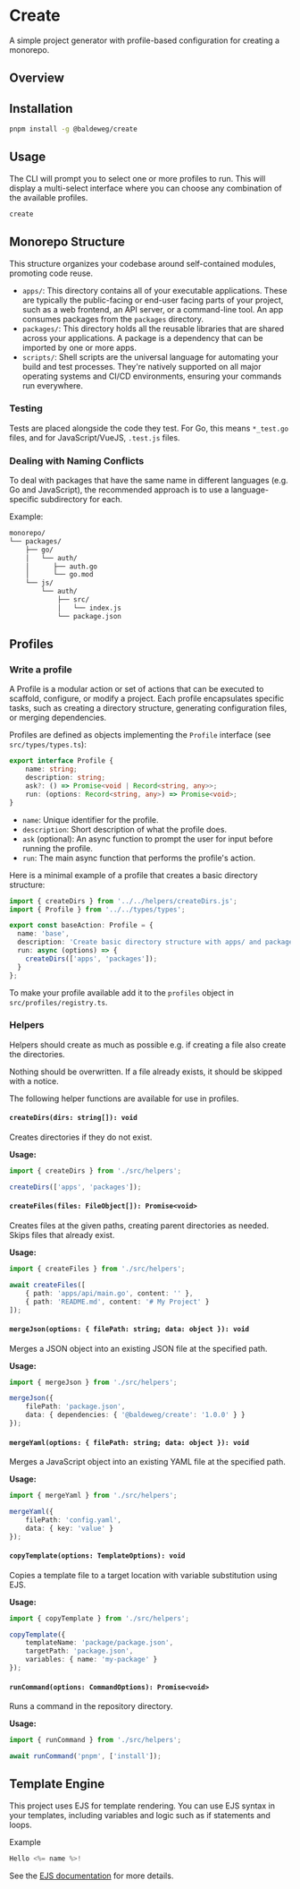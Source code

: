 # Create

A simple project generator with profile-based configuration for creating a monorepo.

## Overview

## Installation

```bash
pnpm install -g @baldeweg/create
```

## Usage

The CLI will prompt you to select one or more profiles to run. This will display a multi-select interface where you can choose any combination of the available profiles.

```bash
create
```

## Monorepo Structure

This structure organizes your codebase around self-contained modules, promoting code reuse.

- `apps/`: This directory contains all of your executable applications. These are typically the public-facing or end-user facing parts of your project, such as a web frontend, an API server, or a command-line tool. An app consumes packages from the `packages` directory.
- `packages/`: This directory holds all the reusable libraries that are shared across your applications. A package is a dependency that can be imported by one or more apps.
- `scripts/`: Shell scripts are the universal language for automating your build and test processes. They're natively supported on all major operating systems and CI/CD environments, ensuring your commands run everywhere.

### Testing

Tests are placed alongside the code they test. For Go, this means `*_test.go` files, and for JavaScript/VueJS, `.test.js` files.

### Dealing with Naming Conflicts

To deal with packages that have the same name in different languages (e.g. Go and JavaScript), the recommended approach is to use a language-specific subdirectory for each.

Example:

```bash
monorepo/
└── packages/
    ├── go/
    │   └── auth/
    │      ├── auth.go
    │      └── go.mod
    └── js/
        └── auth/
            ├── src/
            │   └── index.js
            └── package.json
```

## Profiles

### Write a profile

A Profile is a modular action or set of actions that can be executed to scaffold, configure, or modify a project. Each profile encapsulates specific tasks, such as creating a directory structure, generating configuration files, or merging dependencies.

Profiles are defined as objects implementing the `Profile` interface (see `src/types/types.ts`):

```typescript
export interface Profile {
    name: string;
    description: string;
    ask?: () => Promise<void | Record<string, any>>;
    run: (options: Record<string, any>) => Promise<void>;
}
```

- `name`: Unique identifier for the profile.
- `description`: Short description of what the profile does.
- `ask` (optional): An async function to prompt the user for input before running the profile.
- `run`: The main async function that performs the profile's action.

Here is a minimal example of a profile that creates a basic directory structure:

```typescript
import { createDirs } from '../../helpers/createDirs.js';
import { Profile } from '../../types/types';

export const baseAction: Profile = {
  name: 'base',
  description: 'Create basic directory structure with apps/ and packages/ directories',
  run: async (options) => {
    createDirs(['apps', 'packages']);
  }
};
```

To make your profile available add it to the `profiles` object in `src/profiles/registry.ts`.

### Helpers

Helpers should create as much as possible e.g. if creating a file also create the directories.

Nothing should be overwritten. If a file already exists, it should be skipped with a notice.

The following helper functions are available for use in profiles.

#### `createDirs(dirs: string[]): void`

Creates directories if they do not exist.

**Usage:**

```typescript
import { createDirs } from './src/helpers';

createDirs(['apps', 'packages']);
```

#### `createFiles(files: FileObject[]): Promise<void>`

Creates files at the given paths, creating parent directories as needed. Skips files that already exist.

**Usage:**

```typescript
import { createFiles } from './src/helpers';

await createFiles([
    { path: 'apps/api/main.go', content: '' },
    { path: 'README.md', content: '# My Project' }
]);
```

#### `mergeJson(options: { filePath: string; data: object }): void`

Merges a JSON object into an existing JSON file at the specified path.

**Usage:**

```typescript
import { mergeJson } from './src/helpers';

mergeJson({
    filePath: 'package.json',
    data: { dependencies: { '@baldeweg/create': '1.0.0' } }
});
```

#### `mergeYaml(options: { filePath: string; data: object }): void`

Merges a JavaScript object into an existing YAML file at the specified path.

**Usage:**

```typescript
import { mergeYaml } from './src/helpers';

mergeYaml({
    filePath: 'config.yaml',
    data: { key: 'value' }
});
```

#### `copyTemplate(options: TemplateOptions): void`

Copies a template file to a target location with variable substitution using EJS.

**Usage:**

```typescript
import { copyTemplate } from './src/helpers';

copyTemplate({
    templateName: 'package/package.json',
    targetPath: 'package.json',
    variables: { name: 'my-package' }
});
```

#### `runCommand(options: CommandOptions): Promise<void>`

Runs a command in the repository directory.

**Usage:**

```typescript
import { runCommand } from './src/helpers';

await runCommand('pnpm', ['install']);
```

## Template Engine

This project uses EJS for template rendering. You can use EJS syntax in your templates, including variables and logic such as if statements and loops.

Example

```js
Hello <%= name %>!
```

See the [EJS documentation](https://ejs.co/#docs) for more details.
